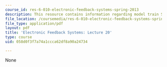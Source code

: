 ```yaml
---
course_id: res-6-010-electronic-feedback-systems-spring-2013
description: This resource contains information regarding model train Speed control.
file_location: /coursemedia/res-6-010-electronic-feedback-systems-spring-2013/058d0f3f7a74a1ccca62df8a90a24734_MITRES_6-010S13_lec20.pdf
file_type: application/pdf
layout: pdf
title: 'Electronic Feedback Systems: Lecture 20'
type: course
uid: 058d0f3f7a74a1ccca62df8a90a24734

---
```

None